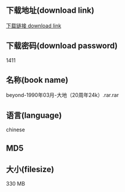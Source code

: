 ## 下载地址(download link)
[下载链接 download link](https://voluble-croquembouche-d321dc.netlify.app/?s=beyond-1990%E5%B9%B403%E6%9C%88-%E5%A4%A7%E5%9C%B0%EF%BC%8820%E5%91%A8%E5%B9%B424k%EF%BC%89.rar)

## 下载密码(download password)
1411

## 名称(book name)
beyond-1990年03月-大地（20周年24k）.rar.rar

## 语言(language)
chinese

## MD5


## 大小(filesize)
330 MB
